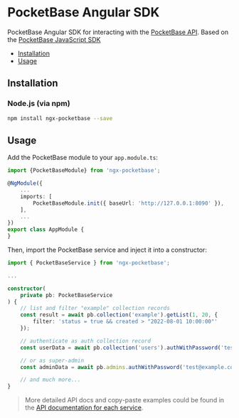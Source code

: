 PocketBase Angular SDK
======================================================================

PocketBase Angular SDK for interacting with the [PocketBase API](https://pocketbase.io/docs). Based on the [PocketBase JavaScript SDK](https://github.com/pocketbase/js-sdk)

- [Installation](#installation)
- [Usage](#usage)


## Installation

### Node.js (via npm)

```sh
npm install ngx-pocketbase --save
```


## Usage

Add the PocketBase module to your `app.module.ts`:

```typescript
import {PocketBaseModule} from 'ngx-pocketbase';

@NgModule({
    ...
    imports: [
        PocketBaseModule.init({ baseUrl: 'http://127.0.0.1:8090' }),
    ],
    ...
})
export class AppModule {
}
```

Then, import the PocketBase service and inject it into a constructor:

```typescript
import { PocketBaseService } from 'ngx-pocketbase';

...

constructor(
    private pb: PocketBaseService
) {
    // list and filter "example" collection records
    const result = await pb.collection('example').getList(1, 20, {
        filter: 'status = true && created > "2022-08-01 10:00:00"'
    });

    // authenticate as auth collection record
    const userData = await pb.collection('users').authWithPassword('test@example.com', '123456');

    // or as super-admin
    const adminData = await pb.admins.authWithPassword('test@example.com', '123456');

    // and much more...
}
```

> More detailed API docs and copy-paste examples could be found in the [API documentation for each service](https://pocketbase.io/docs/api-records/).